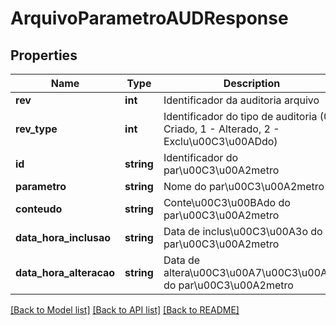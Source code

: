 # ArquivoParametroAUDResponse

## Properties
Name | Type | Description | Notes
------------ | ------------- | ------------- | -------------
**rev** | **int** | Identificador da auditoria arquivo | [optional] 
**rev_type** | **int** | Identificador do tipo de auditoria (0 - Criado, 1 - Alterado, 2 - Exclu\u00C3\u00ADdo) | [optional] 
**id** | **string** | Identificador do par\u00C3\u00A2metro | [optional] 
**parametro** | **string** | Nome do par\u00C3\u00A2metro | [optional] 
**conteudo** | **string** | Conte\u00C3\u00BAdo do par\u00C3\u00A2metro | [optional] 
**data_hora_inclusao** | **string** | Data de inclus\u00C3\u00A3o do par\u00C3\u00A2metro | [optional] 
**data_hora_alteracao** | **string** | Data de altera\u00C3\u00A7\u00C3\u00A3o do par\u00C3\u00A2metro | [optional] 

[[Back to Model list]](../README.md#documentation-for-models) [[Back to API list]](../README.md#documentation-for-api-endpoints) [[Back to README]](../README.md)


